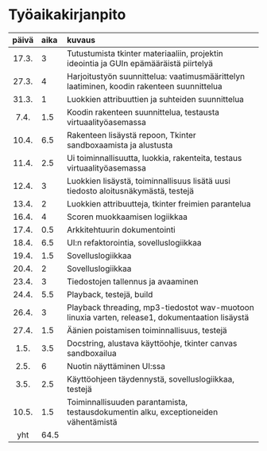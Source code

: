 # Työaikakirjanpito

| päivä | aika | kuvaus  |
| :----:|:-----| :-----|
| 17.3. | 3    | Tutustumista tkinter materiaaliin, projektin ideointia ja GUIn epämääräistä piirtelyä |
| 27.3. | 4    | Harjoitustyön suunnittelua: vaatimusmäärittelyn laatiminen, koodin rakenteen suunnittelua |
| 31.3. | 1    | Luokkien attribuuttien ja suhteiden suunnittelua |
| 7.4.  | 1.5  | Koodin rakenteen suunnittelua, testausta virtuaalityöasemassa |
| 10.4. | 6.5  | Rakenteen lisäystä repoon, Tkinter sandboxaamista ja alustusta|
| 11.4. | 2.5  | Ui toiminnallisuutta, luokkia, rakenteita, testaus virtuaalityöasemassa |
| 12.4. | 3 | Luokkien lisäystä, toiminnallisuus lisätä uusi tiedosto aloitusnäkymästä, testejä |
| 13.4. | 2 | Luokkien attribuutteja, tkinter freimien parantelua |
| 16.4. | 4 | Scoren muokkaamisen logiikkaa |
| 17.4. | 0.5 | Arkkitehtuurin dokumentointi |
| 18.4. | 6.5 | UI:n refaktorointia, sovelluslogiikkaa |
| 19.4. | 1.5 | Sovelluslogiikkaa |
| 20.4. | 2 | Sovelluslogiikkaa |
| 23.4. | 3 | Tiedostojen tallennus ja avaaminen |
| 24.4. | 5.5 | Playback, testejä, build |
| 26.4. | 3| Playback threading, mp3-tiedostot wav-muotoon linuxia varten, release1, dokumentaation lisäystä |
| 27.4. | 1.5 | Äänien poistamisen toiminnallisuus, testejä |
| 1.5. | 3.5 | Docstring, alustava käyttöohje, tkinter canvas sandboxailua |
| 2.5. | 6 | Nuotin näyttäminen UI:ssa |
| 3.5. | 2.5 | Käyttöohjeen täydennystä, sovelluslogiikkaa, testejä |
| 10.5. | 1.5 | Toiminnallisuuden parantamista, testausdokumentin alku, exceptioneiden vähentämistä |
| yht   | 64.5   | | 

